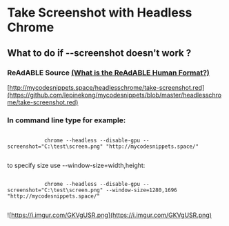 
# Take Screenshot with Headless Chrome


## What to do if --screenshot doesn't work ?


### ReAdABLE Source [(What is the ReAdABLE Human Format?)](http://readablehumanformat.com)

[http://mycodesnippets.space/headlesschrome/take-screenshot.red](https://github.com/lepinekong/mycodesnippets/blob/master/headlesschrome/take-screenshot.red)


### In command line type for example:



```

            chrome --headless --disable-gpu --screenshot="C:\test\screen.png" "http://mycodesnippets.space/"
        
```


to specify size use --window-size=width,height:


```

            chrome --headless --disable-gpu --screenshot="C:\test\screen.png" --window-size=1280,1696 "http://mycodesnippets.space/"
        
```


![https://i.imgur.com/GKVgUSR.png](https://i.imgur.com/GKVgUSR.png)
                    
